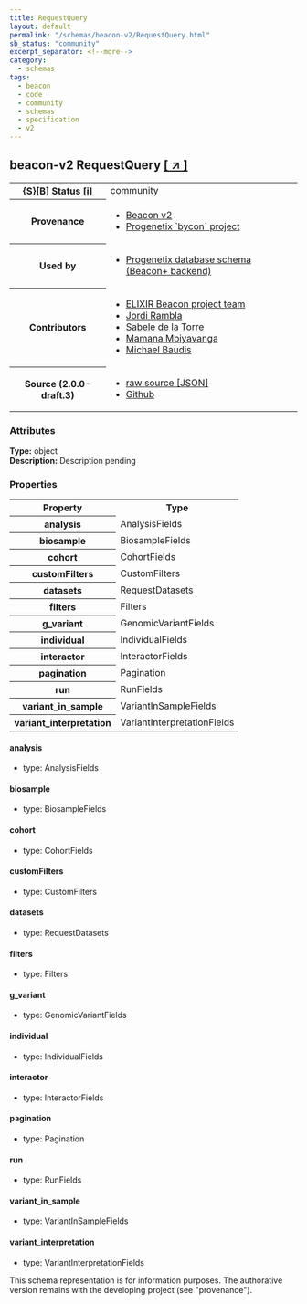 ```yaml
---
title: RequestQuery
layout: default
permalink: "/schemas/beacon-v2/RequestQuery.html"
sb_status: "community"
excerpt_separator: <!--more-->
category:
  - schemas
tags:
  - beacon
  - code
  - community
  - schemas
  - specification
  - v2
---
```


<div id="schema-header-title">
  <h2><span id="schema-header-title-project">beacon-v2</span> RequestQuery <a href="https://github.com/ga4gh-beacon/specification-v2-blocks" target="_BLANK">[ &nearr; ]</a></h2>
</div>

<table id="schema-header-table">
<tr>
<th>{S}[B] Status <a href="https://schemablocks.org/about/sb-status-levels.html">[i]</a></th>
<td><div id="schema-header-status">community</div></td>
</tr>
<tr><th>Provenance</th><td><ul>
<li><a href="https://github.com/ga4gh-beacon/specification-v2">Beacon v2</a></li>
<li><a href="https://github.com/progenetix/bycon/">Progenetix `bycon` project</a></li>
</ul></td></tr>
<tr><th>Used by</th><td><ul>
<li><a href="https://github.com/progenetix/schemas/">Progenetix database schema (Beacon+ backend)</a></li>
</ul></td></tr>


<!--more-->
<tr><th>Contributors</th><td><ul>
<li><a href="https://beacon-project.io/categories/people.html">ELIXIR Beacon project team</a></li>
<li><a href="https://github.com/jrambla">Jordi Rambla</a></li>
<li><a href="https://github.com/sdelatorrep">Sabele de la Torre</a></li>
<li><a href="https://github.com/mamanambiya">Mamana Mbiyavanga</a></li>
<li><a href="https://orcid.org/0000-0002-9903-4248">Michael Baudis</a></li>
</ul></td></tr>
<tr><th>Source (2.0.0-draft.3)</th><td><ul>
<li><a href="current/RequestQuery.json" target="_BLANK">raw source [JSON]</a></li>
<li><a href="https://github.com/ga4gh-beacon/specification-v2-blocks/blob/master/schemas/RequestQuery.yaml" target="_BLANK">Github</a></li>
</ul></td></tr>
</table>

<div id="schema-attributes-title"><h3>Attributes</h3></div>

  
__Type:__ object  
__Description:__ Description pending

### Properties

<table id="schema-properties-table">
  <tr>
    <th>Property</th>
    <th>Type</th>
  </tr>
  <tr>
    <th>analysis</th>
    <td>AnalysisFields</td>
  </tr>
  <tr>
    <th>biosample</th>
    <td>BiosampleFields</td>
  </tr>
  <tr>
    <th>cohort</th>
    <td>CohortFields</td>
  </tr>
  <tr>
    <th>customFilters</th>
    <td>CustomFilters</td>
  </tr>
  <tr>
    <th>datasets</th>
    <td>RequestDatasets</td>
  </tr>
  <tr>
    <th>filters</th>
    <td>Filters</td>
  </tr>
  <tr>
    <th>g_variant</th>
    <td>GenomicVariantFields</td>
  </tr>
  <tr>
    <th>individual</th>
    <td>IndividualFields</td>
  </tr>
  <tr>
    <th>interactor</th>
    <td>InteractorFields</td>
  </tr>
  <tr>
    <th>pagination</th>
    <td>Pagination</td>
  </tr>
  <tr>
    <th>run</th>
    <td>RunFields</td>
  </tr>
  <tr>
    <th>variant_in_sample</th>
    <td>VariantInSampleFields</td>
  </tr>
  <tr>
    <th>variant_interpretation</th>
    <td>VariantInterpretationFields</td>
  </tr>

</table>


#### analysis

* type: AnalysisFields




#### biosample

* type: BiosampleFields




#### cohort

* type: CohortFields




#### customFilters

* type: CustomFilters




#### datasets

* type: RequestDatasets




#### filters

* type: Filters




#### g_variant

* type: GenomicVariantFields




#### individual

* type: IndividualFields




#### interactor

* type: InteractorFields




#### pagination

* type: Pagination




#### run

* type: RunFields




#### variant_in_sample

* type: VariantInSampleFields




#### variant_interpretation

* type: VariantInterpretationFields



<div id="schema-footer">
This schema representation is for information purposes. The authorative 
version remains with the developing project (see "provenance").
</div>


